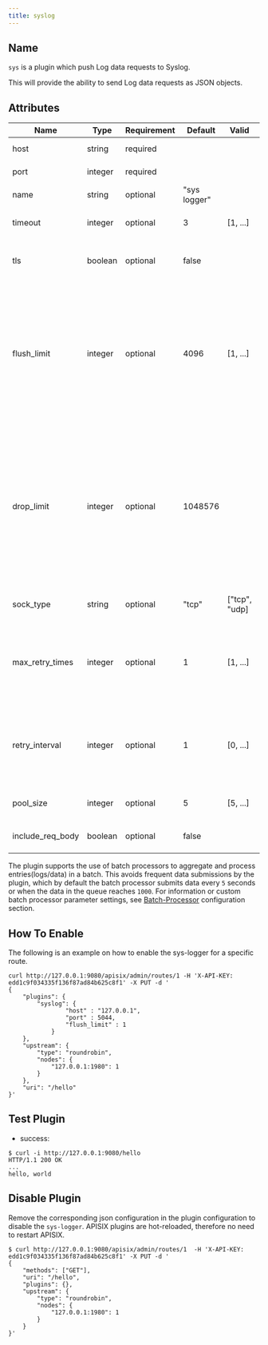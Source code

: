 ```yaml
---
title: syslog
---
```


<!--
#
# Licensed to the Apache Software Foundation (ASF) under one or more
# contributor license agreements.  See the NOTICE file distributed with
# this work for additional information regarding copyright ownership.
# The ASF licenses this file to You under the Apache License, Version 2.0
# (the "License"); you may not use this file except in compliance with
# the License.  You may obtain a copy of the License at
#
#     http://www.apache.org/licenses/LICENSE-2.0
#
# Unless required by applicable law or agreed to in writing, software
# distributed under the License is distributed on an "AS IS" BASIS,
# WITHOUT WARRANTIES OR CONDITIONS OF ANY KIND, either express or implied.
# See the License for the specific language governing permissions and
# limitations under the License.
#
-->

## Name

`sys` is a plugin which push Log data requests to Syslog.

This will provide the ability to send Log data requests as JSON objects.

## Attributes

| Name             | Type    | Requirement | Default      | Valid         | Description                                                                                                                                                                                          |
| ---------------- | ------- | ----------- | ------------ | ------------- | ---------------------------------------------------------------------------------------------------------------------------------------------------------------------------------------------------- |
| host             | string  | required    |              |               | IP address or the Hostname.                                                                                                                                                                          |
| port             | integer | required    |              |               | Target upstream port.                                                                                                                                                                                |
| name             | string  | optional    | "sys logger" |               |                                                                                                                                                                                                      |
| timeout          | integer | optional    | 3            | [1, ...]      | Timeout for the upstream to send data.                                                                                                                                                               |
| tls              | boolean | optional    | false        |               | Control whether to perform SSL verification                                                                                                                                                          |
| flush_limit      | integer | optional    | 4096         | [1, ...]      | If the buffered messages' size plus the current message size reaches (>=) this limit (in bytes), the buffered log messages will be written to log server. Default to 4096 (4KB).                     |
| drop_limit       | integer | optional    | 1048576      |               | If the buffered messages' size plus the current message size is larger than this limit (in bytes), the current log message will be dropped because of limited buffer size. Default to 1048576 (1MB). |
| sock_type        | string  | optional    | "tcp"        | ["tcp", "udp] | IP protocol type to use for transport layer.                                                                                                                                                         |
| max_retry_times  | integer | optional    | 1            | [1, ...]      | Max number of retry times after a connect to a log server failed or send log messages to a log server failed.                                                                                        |
| retry_interval   | integer | optional    | 1            | [0, ...]      | The time delay (in ms) before retry to connect to a log server or retry to send log messages to a log server                                                                                         |
| pool_size        | integer | optional    | 5            | [5, ...]      | Keepalive pool size used by sock:keepalive.                                                                                                                                                          |
| include_req_body | boolean | optional    | false        |               | Whether to include the request body                                                                                                                                                                  |

The plugin supports the use of batch processors to aggregate and process entries(logs/data) in a batch. This avoids frequent data submissions by the plugin, which by default the batch processor submits data every `5` seconds or when the data in the queue reaches `1000`. For information or custom batch processor parameter settings, see [Batch-Processor](../batch-processor.md#configuration) configuration section.

## How To Enable

The following is an example on how to enable the sys-logger for a specific route.

```shell
curl http://127.0.0.1:9080/apisix/admin/routes/1 -H 'X-API-KEY: edd1c9f034335f136f87ad84b625c8f1' -X PUT -d '
{
    "plugins": {
        "syslog": {
                "host" : "127.0.0.1",
                "port" : 5044,
                "flush_limit" : 1
            }
    },
    "upstream": {
        "type": "roundrobin",
        "nodes": {
            "127.0.0.1:1980": 1
        }
    },
    "uri": "/hello"
}'
```

## Test Plugin

* success:

```shell
$ curl -i http://127.0.0.1:9080/hello
HTTP/1.1 200 OK
...
hello, world
```

## Disable Plugin

Remove the corresponding json configuration in the plugin configuration to disable the `sys-logger`.
APISIX plugins are hot-reloaded, therefore no need to restart APISIX.

```shell
$ curl http://127.0.0.1:9080/apisix/admin/routes/1  -H 'X-API-KEY: edd1c9f034335f136f87ad84b625c8f1' -X PUT -d '
{
    "methods": ["GET"],
    "uri": "/hello",
    "plugins": {},
    "upstream": {
        "type": "roundrobin",
        "nodes": {
            "127.0.0.1:1980": 1
        }
    }
}'
```
